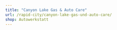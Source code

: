 ```yaml
---
title: "Canyon Lake Gas & Auto Care"
url: /rapid-city/canyon-lake-gas-und-auto-care/
shop: Autowerkstatt
---
```

